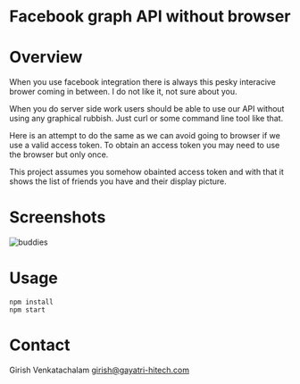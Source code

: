 Facebook graph API without browser
===========================================

Overview
========

When you use facebook integration there is always this pesky interacive
brower coming in between. I do not like it, not sure about you.

When you do server side work users should be able to use our API without
using any graphical rubbish. Just curl or some command line tool like
that.

Here is an attempt to do the same as we can avoid going to browser if we
use a valid access token. To obtain an access token you may need to use
the browser but only once.

This project assumes you somehow obainted access token and with that it
shows the list of friends you have and their display picture.

Screenshots
========
![buddies](https://cloud.githubusercontent.com/assets/6890469/24024507/ff6d1eb6-0ad9-11e7-98f9-2682dbd29e33.gif)

Usage
========

```
npm install
npm start

```


Contact
=======

Girish Venkatachalam <girish@gayatri-hitech.com>

